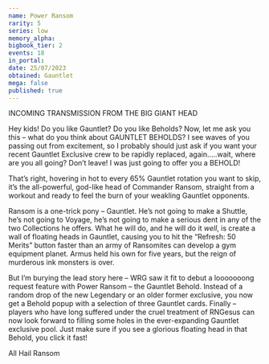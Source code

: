 ```yaml
---
name: Power Ransom
rarity: 5
series: low
memory_alpha:
bigbook_tier: 2
events: 18
in_portal:
date: 25/07/2023
obtained: Gauntlet
mega: false
published: true
---
```


INCOMING TRANSMISSION FROM THE BIG GIANT HEAD

Hey kids! Do you like Gauntlet? Do you like Beholds? Now, let me ask you this – what do you think about GAUNTLET BEHOLDS? I see waves of you passing out from excitement, so I probably should just ask if you want your recent Gauntlet Exclusive crew to be rapidly replaced, again.....wait, where are you all going? Don’t leave! I was just going to offer you a BEHOLD!

That’s right, hovering in hot to every 65% Gauntlet rotation you want to skip, it’s the all-powerful, god-like head of Commander Ransom, straight from a workout and ready to feel the burn of your weakling Gauntlet opponents.  

Ransom is a one-trick pony – Gauntlet. He’s not going to make a Shuttle, he’s not going to Voyage, he’s not going to make a serious dent in any of the two Collections he offers. What he will do, and he will do it *well*, is create a wall of floating heads in Gauntlet, causing you to hit the “Refresh: 50 Merits” button faster than an army of Ransomites can develop a gym equipment planet. Armus held his own for five years, but the reign of murderous ink monsters is over.

But I’m burying the lead story here – WRG saw it fit to debut a looooooong request feature with Power Ransom – the Gauntlet Behold. Instead of a random drop of the new Legendary or an older former exclusive, you now get a Behold popup with a selection of three Gauntlet cards. Finally – players who have long suffered under the cruel treatment of RNGesus can now look forward to filling some holes in the ever-expanding Gauntlet exclusive pool. Just make sure if you see a glorious floating head in that Behold, you click it fast!

All Hail Ransom
